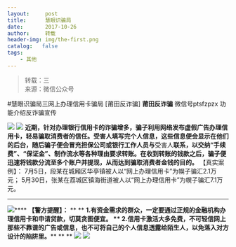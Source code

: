 ```yaml
---
layout:     post
title:      慧眼识骗局
date:       2017-10-26
author:     转载
header-img: img/the-first.png
catalog:   false
tags:
    - 其他
---
```


<blockquote><p>转载：三<br>
来源：微信公众号</p></blockquote>

#慧眼识骗局三网上办理信用卡骗局
[莆田反诈骗]
**莆田反诈骗**
微信号ptsfzpzx
功能介绍反诈骗宣传

![]({{site.baseurl}}/postimg/oxzC2q0blKjpmBJ5bAcZMY2Kcxd8c5lzVnmKOgN12pJ177fV53Kk5u4LicP72eHKxfgDpmL3dmlTdYYETicOBHMQ.gif)
![]({{site.baseurl}}/postimg/oxzC2q0blKhOM3orUemD9aPdaxvqutPMtOk3VpuPAtPWbQ4GH2NM665BvY8nBicuDtQlNdicE8E6VB7OUuAgUvsg.jpeg)
**近期，针对办理银行信用卡的诈骗增多，骗子利用网络发布虚假广告办理信用卡，轻易骗取消费者的信任。受害人填写完个人信息，这些信息便会显示在他们的后台，随后骗子便会冒充担保公司或银行工作人员与**受害人**联系，以交纳“手续费”、“保证金”、制作流水等各种理由要求转账。在收到转账的钱款之后，骗子便迅速将钱款分流至多个账户并提现，从而达到骗取消费者金钱的目的。**
【真实案例】：
7月5日，段某在城厢区华亭镇被人以“网上办理信用卡”为幌子骗汇2.1万元；
5月30日，张某在荔城区镇海街道被人以“网上办理信用卡”为幌子骗汇7.1万元。
****
![]({{site.baseurl}}/postimg/oxzC2q0blKhOM3orUemD9aPdaxvqutPMjibXo0KvphMwAiamkia3hHe7SkNFTjUIhBOe9Rh92BiaK01f35H3Whn8Dg.jpeg)****
**【警方提醒】：**
**
**
**1.有资金需求的群众，一定要通过正规的金融机构办理信用卡和申请贷款，切莫贪图便宜。
**
**2.信用卡激活大多免费，不可轻信网上那些不靠谱的广告或信息，也不可将自己的个人信息透露给陌生人，以免落入对方设计的陷阱里。******
**
**
![]({{site.baseurl}}/postimg/oxzC2q0blKiahMASsIbTMCnjpOictrJecORckoY8fslfAw85UXzgpmf83Xk1uLgmzHQX0hQxUcyZBguic1u3JciaIw.jpeg)
![]({{site.baseurl}}/postimg/oxzC2q0blKgLXqKficVK2l5PUibxSHHzAA7UodKKbujbdQPR6sx7Hfb6JtOich5t0h8eaYBoXIw9qopjL2wZugnGw.jpeg)
